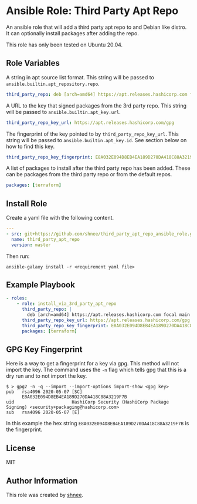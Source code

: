 Ansible Role: Third Party Apt Repo
================================================================================

An ansible role that will add a third party apt repo to and Debian like distro.
It can optionally install packages after adding the repo.

This role has only been tested on Ubuntu 20.04.

Role Variables
----------------------------------------

A string in apt source list format. This string will be passed to
`ansible.builtin.apt_repository.repo`.
```yml
third_party_repo: deb [arch=amd64] https://apt.releases.hashicorp.com focal main
```

A URL to the key that signed packages from the 3rd party repo. This string will
be passed to `ansible.builtin.apt_key.url`.
```yml
third_party_repo_key_url: https://apt.releases.hashicorp.com/gpg
```

The fingerprint of the key pointed to by `third_party_repo_key_url`. This string
will be passed to `ansible.builtin.apt_key.id`. See section below on how to find
this key.
```yml
third_party_repo_key_fingerprint: E8A032E094D8EB4EA189D270DA418C88A3219F7B
```

A list of packages to install after the third party repo has been added. These
can be packages from the third party repo or from the default repos.
```yml
packages: [terraform]
```

Install Role
----------------------------------------

Create a yaml file with the following content.
```yml
---
- src: git+https://github.com/shnee/third_party_apt_repo_ansible_role.git
  name: third_party_apt_repo
  version: master
```

Then run:
```shell
ansible-galaxy install -r <requirement yaml file>
```

Example Playbook
----------------------------------------

```yml
- roles:
    - role: install_via_3rd_party_apt_repo
      third_party_repo: |
        deb [arch=amd64] https://apt.releases.hashicorp.com focal main
      third_party_repo_key_url: https://apt.releases.hashicorp.com/gpg
      third_party_repo_key_fingerprint: E8A032E094D8EB4EA189D270DA418C88A3219F7B
      packages: [terraform]
```

GPG Key Fingerprint
----------------------------------------

Here is a way to get a fingerprint for a key via gpg. This method will not
import the key. The command uses the `-n` flag which tells gpg that this is a
dry run and to not import the key.

```shell
$ > gpg2 -n -q --import --import-options import-show <gpg key>
pub   rsa4096 2020-05-07 [SC]
      E8A032E094D8EB4EA189D270DA418C88A3219F7B
uid                      HashiCorp Security (HashiCorp Package Signing) <security+packaging@hashicorp.com>
sub   rsa4096 2020-05-07 [E]
```

In this example the hex string `E8A032E094D8EB4EA189D270DA418C88A3219F7B` is the
fingerprint.

License
----------------------------------------

MIT

Author Information
----------------------------------------

This role was created by [shnee](https://github.com/shnee).
